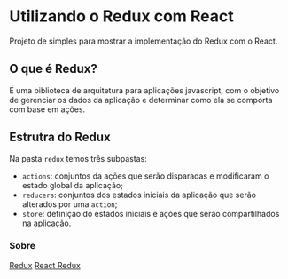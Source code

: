 # Utilizando o Redux com React

Projeto de simples para mostrar a implementação do Redux com o React.

## O que é Redux?

É uma biblioteca de arquitetura para aplicações javascript, com o objetivo de gerenciar os dados da aplicação e determinar como ela se comporta com base em ações.

## Estrutra do Redux

Na pasta `redux` temos três subpastas:

- `actions`: conjuntos da ações que serão disparadas e modificaram o estado global da aplicação;
- `reducers`: conjuntos dos estados iniciais da aplicação que serão alterados por uma `action`;
- `store`: definição do estados iniciais e ações que serão compartilhados na aplicação.

### Sobre

[Redux](https://github.com/reduxjs/redux)
[React Redux](https://github.com/reduxjs/react-redux)
